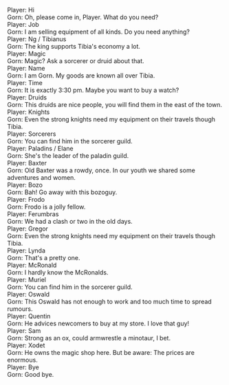 Player: Hi  
Gorn: Oh, please come in, Player. What do you need?  
Player: Job  
Gorn: I am selling equipment of all kinds. Do you need anything?  
Player: Ng / Tibianus  
Gorn: The king supports Tibia's economy a lot.  
Player: Magic  
Gorn: Magic? Ask a sorcerer or druid about that.  
Player: Name  
Gorn: I am Gorn. My goods are known all over Tibia.  
Player: Time  
Gorn: It is exactly 3:30 pm. Maybe you want to buy a watch?  
Player: Druids  
Gorn: This druids are nice people, you will find them in the east of the town.  
Player: Knights  
Gorn: Even the strong knights need my equipment on their travels though Tibia.  
Player: Sorcerers  
Gorn: You can find him in the sorcerer guild.  
Player: Paladins / Elane  
Gorn: She's the leader of the paladin guild.  
Player: Baxter  
Gorn: Old Baxter was a rowdy, once. In our youth we shared some adventures and women.  
Player: Bozo  
Gorn: Bah! Go away with this bozoguy.  
Player: Frodo  
Gorn: Frodo is a jolly fellow.  
Player: Ferumbras  
Gorn: We had a clash or two in the old days.  
Player: Gregor  
Gorn: Even the strong knights need my equipment on their travels though Tibia.  
Player: Lynda  
Gorn: That's a pretty one.  
Player: McRonald  
Gorn: I hardly know the McRonalds.  
Player: Muriel  
Gorn: You can find him in the sorcerer guild.  
Player: Oswald  
Gorn: This Oswald has not enough to work and too much time to spread rumours.  
Player: Quentin  
Gorn: He advices newcomers to buy at my store. I love that guy!  
Player: Sam  
Gorn: Strong as an ox, could armwrestle a minotaur, I bet.  
Player: Xodet  
Gorn: He owns the magic shop here. But be aware: The prices are enormous.  
Player: Bye  
Gorn: Good bye.  
